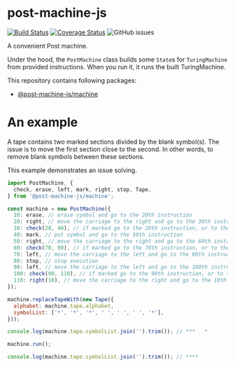 # post-machine-js

[![Build Status](https://travis-ci.com/mellonis/post-machine-js.svg?branch=master)](https://travis-ci.com/mellonis/post-machine-js)
[![Coverage Status](https://coveralls.io/repos/github/mellonis/post-machine-js/badge.svg?branch=master)](https://coveralls.io/github/mellonis/post-machine-js?branch=master)
![GitHub issues](https://img.shields.io/github/issues/mellonis/post-machine-js)

A convenient Post machine.

Under the hood, the `PostMachine` class builds some `State`s for `TuringMachine` from provided instructions. When you run it, it runs the built TuringMachine. 

This repository contains following packages:
* [@post-machine-js/machine](https://github.com/mellonis/post-machine-js/tree/master/packages/machine)

# An example

A tape contains two marked sections divided by the blank symbol(s). The issue is to move the first section close to the second. In other words, to remove blank symbols between these sections.

This example demonstrates an issue solving. 

```javascript
import PostMachine, {
  check, erase, left, mark, right, stop, Tape,
} from '@post-machine-js/machine';

const machine = new PostMachine({
  10: erase, // erase symbol and go to the 20th instruction
  20: right, // move the carriage to the right and go to the 30th instruction
  30: check(20, 40), // if marked go to the 20th instruction, or to the 40th otherwise
  40: mark, // put symbol and go to the 50th instruction
  50: right, // move the carriage to the right and go to the 60th instruction
  60: check(70, 90), // if marked go to the 70th instruction, or to the 90th otherwise
  70: left, // move the carriage to the left and go to the 80th instruction
  80: stop, // stop execution
  90: left, // move the carriage to the left and go to the 100th instruction
  100: check(90, 110), // if marked go to the 90th instruction, or to the 110th otherwise
  110: right(10), // move the carriage to the right and go to the 10th instruction
});

machine.replaceTapeWith(new Tape({
  alphabet: machine.tape.alphabet,
  symbolList: ['*', '*', '*', ' ', ' ', ' ', '*'],
}));

console.log(machine.tape.symbolList.join('').trim()); // ***   *

machine.run();

console.log(machine.tape.symbolList.join('').trim()); // ****
```
